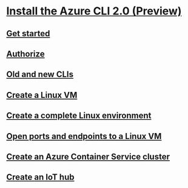 # [Install the Azure CLI 2.0 (Preview)](install-az-cli2.md)
## [Get started](get-started-with-az-cli2.md)
## [Authorize](authrorize-az-cli2.md)
## [Old and new CLIs](old-and-new-clis.md)
## [Create a Linux VM](\azure/virtual-machines\virtual-machines-linux-quick-create-cli)
## [Create a complete Linux environment](\azure\virtual-machines\virtual-machines-linux-create-cli-complete)
## [Open ports and endpoints to a Linux VM](\azure\virtual-machines\virtual-machines-linux-nsg-quickstart)
## [Create an Azure Container Service cluster](\azure\container-service\container-service-create-acs-cluster-cli)
## [Create an IoT hub](\azure\iot-hub\iot-hub-create-using-cli)
